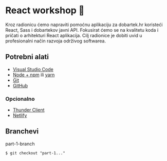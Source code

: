 # React workshop 🎨
Kroz radionicu ćemo napraviti pomoćnu aplikaciju za dobartek.hr koristeći React, Sass i dobartekov javni API.
Fokusirat ćemo se na kvalitetu koda i pričati o arhitekturi React aplikacija. Cilj radionice je dobiti uvid u profesionalni način razvoja održivog softwarea.

## Potrebni alati
- [Visual Studio Code](https://code.visualstudio.com/download)
- [Node + npm](https://nodejs.org/en/download/) ili [yarn](https://yarnpkg.com/)
- [Git](https://git-scm.com/book/en/v2/Getting-Started-Installing-Git)
- [GitHub](https://github.com)

### Opcionalno
- [Thunder Client](https://www.thunderclient.io/)
- [Netlify](https://www.netlify.com/)

## Branchevi
part-1-branch
```
$ git checkout "part-1..."
```